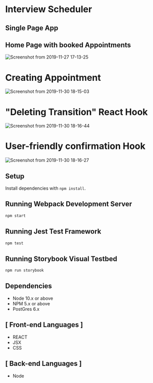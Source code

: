 # Interview Scheduler
## Single Page App
## Home Page with booked Appointments
![Screenshot from 2019-11-27 17-13-25](https://user-images.githubusercontent.com/48977789/69908016-3731ea00-139e-11ea-9959-20ad66738a0d.png)
# Creating Appointment 
![Screenshot from 2019-11-30 18-15-03](https://user-images.githubusercontent.com/48977789/69908014-36995380-139e-11ea-834e-30fd59ef76ca.png)
# "Deleting Transition" React Hook 
![Screenshot from 2019-11-30 18-16-44](https://user-images.githubusercontent.com/48977789/69908011-36995380-139e-11ea-899e-ff465dad04dc.png)
# User-friendly confirmation Hook
![Screenshot from 2019-11-30 18-16-27](https://user-images.githubusercontent.com/48977789/69908012-36995380-139e-11ea-9c28-c905fc9bb587.png)


## Setup

Install dependencies with `npm install`.

## Running Webpack Development Server

```sh
npm start
```

## Running Jest Test Framework

```sh
npm test
```

## Running Storybook Visual Testbed

```sh
npm run storybook
```
## Dependencies

- Node 10.x or above
- NPM 5.x or above
- PostGres 6.x

## [ Front-end Languages ]
- REACT
- JSX
- CSS

## [ Back-end Languages ]
- Node

